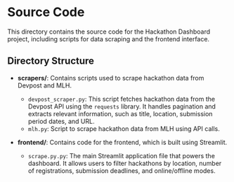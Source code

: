 # Source Code

This directory contains the source code for the Hackathon Dashboard project, including scripts for data scraping and the frontend interface.

## Directory Structure

- **scrapers/**: Contains scripts used to scrape hackathon data from Devpost and MLH.
  - `devpost_scraper.py`: This script fetches hackathon data from the Devpost API using the `requests` library. It handles pagination and extracts relevant information, such as title, location, submission period dates, and URL.
  - `mlh.py`: Script to scrape hackathon data from MLH using API calls. 
  

- **frontend/**: Contains code for the frontend, which is built using Streamlit.
  - `scrape.py.py`: The main Streamlit application file that powers the dashboard. It allows users to filter hackathons by location, number of registrations, submission deadlines, and online/offline modes.

